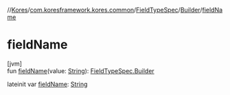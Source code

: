 //[Kores](../../../../index.md)/[com.koresframework.kores.common](../../index.md)/[FieldTypeSpec](../index.md)/[Builder](index.md)/[fieldName](field-name.md)

# fieldName

[jvm]\
fun [fieldName](field-name.md)(value: [String](https://kotlinlang.org/api/latest/jvm/stdlib/kotlin/-string/index.html)): [FieldTypeSpec.Builder](index.md)

lateinit var [fieldName](field-name.md): [String](https://kotlinlang.org/api/latest/jvm/stdlib/kotlin/-string/index.html)
